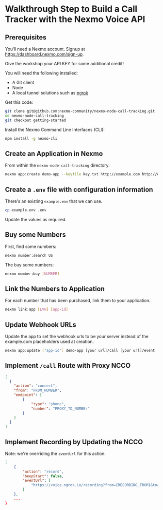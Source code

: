 # Walkthrough Step to Build a Call Tracker with the Nexmo Voice API

## Prerequisites

You'll need a Nexmo account. Signup at <https://dashboard.nexmo.com/sign-up>.

Give the workshop your API KEY for some additional credit!

You will need the following installed:

* A Git client
* Node
* A local tunnel solutions such as [ngrok](https://ngrok.com/)

Get this code:

```sh
git clone git@github.com:nexmo-community/nexmo-node-call-tracking.git
cd nexmo-node-call-tracking
git checkout getting-started
```

Install the Nexmo Command Line Interfaces (CLI):

```sh
npm install -g nexmo-cli
```

## Create an Application in Nexmo

From within the `nexmo-node-call-tracking` directory:

```sh
nexmo app:create demo-app --keyfile key.txt http://example.com http://example.com
```

## Create a `.env` file with configuration information

There's an existing `example.env` that we can use.

```sh
cp example.env .env
```

Update the values as required.

## Buy some Numbers

First, find some numbers:

```sh
nexmo number:search US
```

The buy some numbers:

```sh
nexmo number:buy [NUMBER]
```

## Link the Numbers to Application

For each number that has been purchased, link them to your application.

```sh
nexmo link:app [LVN] [app-id]
```

## Update Webhook URLs

Update the app to set the webhook urls to be your server instead of the example.com placeholders used at creation.

```sh
nexmo app:update ['app-id'] demo-app [your url]/call [your url]/event
```

## Implement `/call` Route with Proxy NCCO

```json
[
  {
    "action": "connect",
    "from": "FROM_NUMBER",
    "endpoint": [
        {
            "type": "phone",
            "number": "PROXY_TO_NUMBEr"
        }
    ]
  }
]
```

## Implement Recording by Updating the NCCO

Note: we're overriding the `eventUrl` for this action.

```json
[
    {
        "action": "record",
        "beepStart": false,
        "eventUrl": [
            "https://voice.ngrok.io/recording?from={RECORDING_FROM}&to={RECORDING_TO}"
        ]
    },
    ...
}
```
